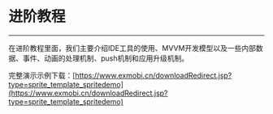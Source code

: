 # 进阶教程

----------

在进阶教程里面，我们主要介绍IDE工具的使用、MVVM开发模型以及一些内部数据、事件、动画的处理机制、push机制和应用升级机制。 

完整演示示例下载：[https://www.exmobi.cn/downloadRedirect.jsp?type=sprite_template_spritedemo](https://www.exmobi.cn/downloadRedirect.jsp?type=sprite_template_spritedemo)


 


